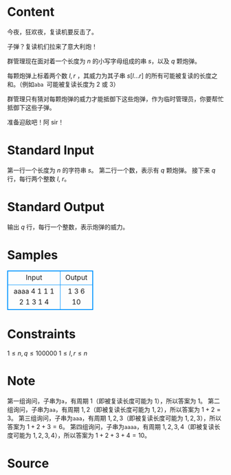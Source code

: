 
# Content

今夜，狂欢夜，复读机要反击了。

子弹？复读机们拉来了意大利炮！

群管理现在面对着一个长度为 $n$ 的小写字母组成的串 $s$，以及 $q$ 颗炮弹。

每颗炮弹上标着两个数 $l,r$ ，其威力为其子串 $s[l\ldots r]$ 的所有可能被复读的长度之和。（例如`aba `可能被复读长度为 $2$ 或 $3$）

群管理只有猜对每颗炮弹的威力才能抵御下这些炮弹，作为临时管理员，你要帮忙抵御下这些子弹。

准备迎敌吧！阿 sir！

# Standard Input

第一行一个长度为 $n$ 的字符串 $s$。
第二行一个数，表示有 $q$ 颗炮弹。
接下来 $q$ 行，每行两个整数 $l$, $r$。

# Standard Output

输出 $q$ 行，每行一个整数，表示炮弹的威力。

# Samples

<style>
        table,table tr th, table tr td { border:1px solid #0094ff; }
        table { width: 200px; min-height: 25px; line-height: 25px; text-align: center; border-collapse: collapse;}   
    </style>
<table>
	<tr>
		<td>Input</td>
		<td>Output</td>
	</tr>
<tr><td>aaaa
4
1 1
1 2
1 3
1 4</td><td>1
3
6
10</td></tr></table>


# Constraints

$1\leq n,q \leq 100000$
$1\leq l, r \leq n$

# Note

第一组询问，子串为`a`，有周期 $1$（即被复读长度可能为 $1$），所以答案为 $1$。
第二组询问，子串为`aa`，有周期 $1,2$（即被复读长度可能为 $1,2$），所以答案为 $1+2=3$。
第三组询问，子串为`aaa`，有周期 $1,2,3$（即被复读长度可能为 $1,2,3$），所以答案为 $1+2+3=6$。
第四组询问，子串为`aaaa`，有周期 $1,2,3,4$（即被复读长度可能为 $1,2,3,4$），所以答案为 $1+2+3+4=10$。

# Source


